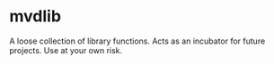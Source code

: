 # mvdlib
A loose collection of library functions. Acts as an incubator for future projects. Use at your own risk.
